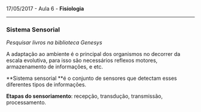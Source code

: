 17/05/2017 - Aula 6 - **Fisiologia**

---

### Sistema Sensorial

_Pesquisar livros na biblioteca Genesys_

A adaptação ao ambiente é o principal dos organismos no decorrer da escala evolutiva, para isso são necessários reflexos motores, armazenamento de informações, e etc.

**Sistema sensorial **é o conjunto de sensores que detectam esses diferentes tipos de informações.

**Etapas do sensoriamento**: recepção, transdução, transmissão, processamento.

